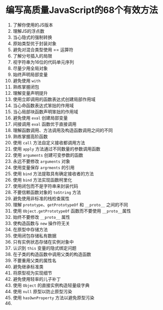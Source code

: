 # 编写高质量JavaScript的68个有效方法

1. 了解你使用的JS版本
2. 理解JS的浮点数
3. 当心隐式的强制转换
4. 原始类型优于封装对象
5. 避免对混合类型使用 == 运算符
6. 了解分号插入的局限
7. 视字符串为16位的代码单元序列
8. 尽量少用全局对象
9. 始终声明局部变量
10. 避免使用 `with`
11. 熟练掌握闭包
12. 理解变量声明提升
13. 使用立即调用的函数表达式创建局部作用域
14. 当心命函数表达式笨拙的作用域
15. 当心局部块函数声明笨拙的作用域
16. 避免使用 `eval` 创建局部变量
17. 间接调用 `eval` 函数优于直接调用
18. 理解函数调用、方法调用及构造函数调用之间的不同
19. 熟练掌握高阶函数
20. 使用 `call` 方法自定义接收都调用方法
21. 使用 `apply` 方法通过不同数量的参数调用函数
22. 使用 `arguments` 创建可变参数的函数
23. 永远不要修改 `arguments` 对象
24. 使用变量保存 `argrments` 的引用
25. 使用 `bind` 方法提取具有确定接收者的方法
26. 使用 `bind` 方法实现函数柯里化
27. 使用闭包而不是字符串来封装代码
28. 不要信赖函数对象的 `toString` 方法
29. 避免使用非标准的栈检查属性
30. 理解 `prototype`、`getPrototypeOf` 和 `__proto__` 之间的不同
31. 使用 `Object.getPrototypeOf` 函数而不要使用 `__proto__`属性
32. 始终不要修改 `__proto__` 属性
33. 使构造函数与 `new` 操作符无关
34. 在原型中存储方法
35. 使用闭包存储私有数据
36. 只有实例状态存储在实例对象中
37. 认识到 `this` 变量的隐式绑定问题
38. 在子类的构造函数中调用父类的构造函数
39. 不要重用父类的属性名
40. 避免继承标准类
41. 将原型视为实现细节
42. 避免使用轻率的儿子补丁
43. 使用 `Object` 的直接实例构造轻量级字典
44. 使用 `null` 原型以防止原型污染
45. 使用 `hasOwnProperty` 方法以避免原型污染
46. 